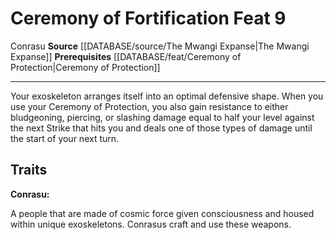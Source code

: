 ﻿---
feat: Ceremony of Fortification
id: '2785'
level: '9'
name: Ceremony of Fortification
prerequisite: '[[DATABASE/feat/Ceremony of Protection|Ceremony of Protection]]'
rarity: Common
source: '[[DATABASE/source/The Mwangi Expanse|The Mwangi Expanse]]'
trait:
- '[[DATABASE/trait/Conrasu|Conrasu]]'
type: Feat

---
# Ceremony of Fortification <span class="item-type">Feat 9</span>

<span class="item-trait">Conrasu</span>
**Source** [[DATABASE/source/The Mwangi Expanse|The Mwangi Expanse]] 
**Prerequisites** [[DATABASE/feat/Ceremony of Protection|Ceremony of Protection]]

---
Your exoskeleton arranges itself into an optimal defensive shape. When you use your Ceremony of Protection, you also gain resistance to either bludgeoning, piercing, or slashing damage equal to half your level against the next Strike that hits you and deals one of those types of damage until the start of your next turn.

## Traits

**Conrasu:**

A people that are made of cosmic force given consciousness and housed within unique exoskeletons. Conrasus craft and use these weapons.